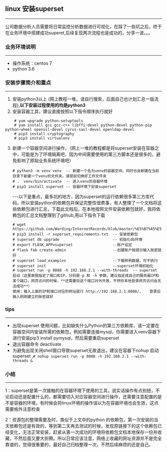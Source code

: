 ## linux 安装superset
***
公司数据分析人员需要将日常监控分析数据进行可视化，在踩了一些坑之后，终于在业务环境中搭建成功superet,后续复现两次流程也是成功的，分享一波。。。

### 业务环境说明
***
* 操作系统：centos 7
* python 3.6
### 安装步骤简介和重点
***
1. 安装python3以上 (网上教程一堆，请自行搜索，后面自己也计划汇总一版流程),**以下安装过程使用的均是python3**
2. 安装容器工具，建议直接按照以下指令顺序执行就好
```
    # yum upgrade python-setuptools
    # yum install gcc gcc-c++ libffi-devel python-devel python-pip python-wheel openssl-devel cyrus-sasl-devel openldap-devel
    # pip3 install cryptography
    # pip3 install virtualenv
 ```  
3. 新建一个容器空间进行操作，（网上一堆的教程都是将superset安装在容器之中，可能是为了环境隔离吧，因为中间需要使用的第三方脚本还是很多的，避免影响了原始业务系统环境吧）
    ```
    # python3 -m venv venv  -- 新建一个名为venv的容器空间，同时也会新建在当前目录下新建一个venv的文件夹，请提前切换好工作文件夹
    # .  venv/bin/activate  -- 进入venv的容器环境
    # pip3 install superset -- 容器环境下安装superset
    ```
    ---以下是重点，最多坑的地方，因为superset的运行依赖很多第三方库代码，所以安装python的依赖包并保证完整性很费事，有人整理了一个文档将这些依赖包进行汇总，下载此文档后，在本地按照文件安装依赖包就好，我将依赖包的汇总文档整理到了github,用以下指令下载
    ```
    # wget https://github.com/Warding/InternetRecords/blob/master/%E5%B7%A5%E5%85%B7%E4%BD%BF%E7%94%A8/superset_requirements.txt
    # pip3 install -r superset_requirements.txt  -- 安装依赖包
    # superset db upgrade                        -- 初始化db环境
    # export FLASK_APP=superset                  --账户设定
    # flask fab create-admin                     --创建账户按提示输入账密就好
    # superset load_examples                     --下载样例数据，可不执行
    # superset init                              --superset环境初始化
    # superset run -p 8088 -h 192.168.2.1 --with-threads  -- superset 启动（这里面我指定了端口和IP，分别是-p 和 -h 参数，建议指定成自己的服务器IP和某个端口，网页访问的时候，**还需要将这个端口对外开放，不然你本地登录网页访问会无法成功**）
    使用：输入上面的IP和端口对应的网址就行 http://192.168.2.1:8088/，   登录后输入刚刚建立的账密就好
    ```
    
### tips
***
* 出现superset 使用问题，比如缺失什么Python的第三方依赖库，请一定要在容器空间内安装所需的依赖包，例如需要连接mysql，你需要进入venv容器下进行安装pip3 install pymysql，然后需要重启superset
* 退出容器命令 deactivate
* 为避免出现关闭shell窗口导致superset无故退出，建议在容器下nohup 启动superset ,`# nohup superset run -p 8088 -h 192.168.2.1 --with-threads &`
   
### 小结
***
1：superset是第一次接触的在容器环境下使用的工具，说实话操作有点别扭，不论启动还是配置什么的，都需要切入对应容器空间进行操作，还需要注意配置的是不是容器的环境，有时候会将linux环境的操作误以为在容器环境也会生效，这点需要格外注意检查

2：资源包的整理需要及时，类似于上文中的python 的依赖包，第一次安装的当天依赖包还是有效的，等到第二天再去测试的时候，发现原链接下的这个依赖包已经变化，无法正常安装，赶紧从第一次成功的环境将依赖包文档本地保存一份并收藏，不然后面又要大折腾。所以日常应该注意，网络上收藏的网址资源并不是完全靠谱的，觉得很重要的，最好自己归档整理一次，不然后续麻烦的还是自己。
